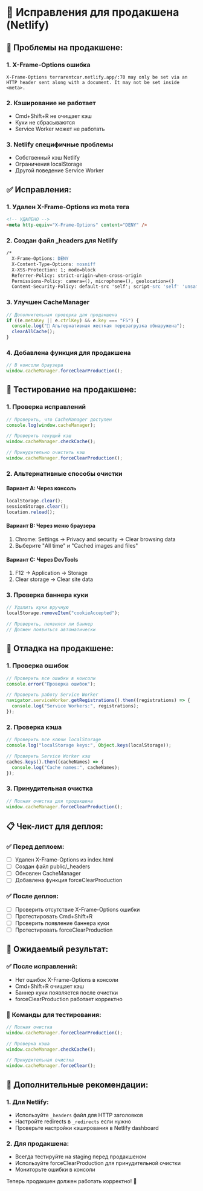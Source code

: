 # 🚀 Исправления для продакшена (Netlify)

## 🚨 Проблемы на продакшене:

### 1. **X-Frame-Options ошибка**

```
X-Frame-Options terrarentcar.netlify.app/:70 may only be set via an HTTP header sent along with a document. It may not be set inside <meta>.
```

### 2. **Кэширование не работает**

- Cmd+Shift+R не очищает кэш
- Куки не сбрасываются
- Service Worker может не работать

### 3. **Netlify специфичные проблемы**

- Собственный кэш Netlify
- Ограничения localStorage
- Другой поведение Service Worker

## ✅ Исправления:

### 1. **Удален X-Frame-Options из meta тега**

```html
<!-- УДАЛЕНО -->
<meta http-equiv="X-Frame-Options" content="DENY" />
```

### 2. **Создан файл \_headers для Netlify**

```apache
/*
  X-Frame-Options: DENY
  X-Content-Type-Options: nosniff
  X-XSS-Protection: 1; mode=block
  Referrer-Policy: strict-origin-when-cross-origin
  Permissions-Policy: camera=(), microphone=(), geolocation=()
  Content-Security-Policy: default-src 'self'; script-src 'self' 'unsafe-inline' 'unsafe-eval' https://api.airtable.com; style-src 'self' 'unsafe-inline' https://fonts.googleapis.com; font-src 'self' https://fonts.gstatic.com; img-src 'self' data: https:; connect-src 'self' https://api.airtable.com; frame-src 'none'; object-src 'none'
```

### 3. **Улучшен CacheManager**

```typescript
// Дополнительная проверка для продакшена
if ((e.metaKey || e.ctrlKey) && e.key === "F5") {
  console.log("🔄 Альтернативная жесткая перезагрузка обнаружена");
  clearAllCache();
}
```

### 4. **Добавлена функция для продакшена**

```javascript
// В консоли браузера
window.cacheManager.forceClearProduction();
```

## 🧪 Тестирование на продакшене:

### 1. **Проверка исправлений**

```javascript
// Проверить, что CacheManager доступен
console.log(window.cacheManager);

// Проверить текущий кэш
window.cacheManager.checkCache();

// Принудительно очистить кэш
window.cacheManager.forceClearProduction();
```

### 2. **Альтернативные способы очистки**

#### Вариант A: Через консоль

```javascript
localStorage.clear();
sessionStorage.clear();
location.reload();
```

#### Вариант B: Через меню браузера

1. Chrome: Settings → Privacy and security → Clear browsing data
2. Выберите "All time" и "Cached images and files"

#### Вариант C: Через DevTools

1. F12 → Application → Storage
2. Clear storage → Clear site data

### 3. **Проверка баннера куки**

```javascript
// Удалить куки вручную
localStorage.removeItem("cookieAccepted");

// Проверить, появился ли баннер
// Должен появиться автоматически
```

## 🔧 Отладка на продакшене:

### 1. **Проверка ошибок**

```javascript
// Проверить все ошибки в консоли
console.error("Проверка ошибок");

// Проверить работу Service Worker
navigator.serviceWorker.getRegistrations().then((registrations) => {
  console.log("Service Workers:", registrations);
});
```

### 2. **Проверка кэша**

```javascript
// Проверить все ключи localStorage
console.log("localStorage keys:", Object.keys(localStorage));

// Проверить Service Worker кэш
caches.keys().then((cacheNames) => {
  console.log("Cache names:", cacheNames);
});
```

### 3. **Принудительная очистка**

```javascript
// Полная очистка для продакшена
window.cacheManager.forceClearProduction();
```

## 📋 Чек-лист для деплоя:

### ✅ **Перед деплоем:**

- [ ] Удален X-Frame-Options из index.html
- [ ] Создан файл public/\_headers
- [ ] Обновлен CacheManager
- [ ] Добавлена функция forceClearProduction

### ✅ **После деплоя:**

- [ ] Проверить отсутствие X-Frame-Options ошибки
- [ ] Протестировать Cmd+Shift+R
- [ ] Проверить появление баннера куки
- [ ] Протестировать forceClearProduction

## 🎯 Ожидаемый результат:

### ✅ **После исправлений:**

- Нет ошибок X-Frame-Options в консоли
- Cmd+Shift+R очищает кэш
- Баннер куки появляется после очистки
- forceClearProduction работает корректно

### 🔧 **Команды для тестирования:**

```javascript
// Полная очистка
window.cacheManager.forceClearProduction();

// Проверка кэша
window.cacheManager.checkCache();

// Принудительная очистка
window.cacheManager.forceClear();
```

## 🚀 Дополнительные рекомендации:

### 1. **Для Netlify:**

- Используйте `_headers` файл для HTTP заголовков
- Настройте redirects в `_redirects` если нужно
- Проверьте настройки кэширования в Netlify dashboard

### 2. **Для продакшена:**

- Всегда тестируйте на staging перед продакшеном
- Используйте forceClearProduction для принудительной очистки
- Мониторьте ошибки в консоли

Теперь продакшен должен работать корректно! 🎉

